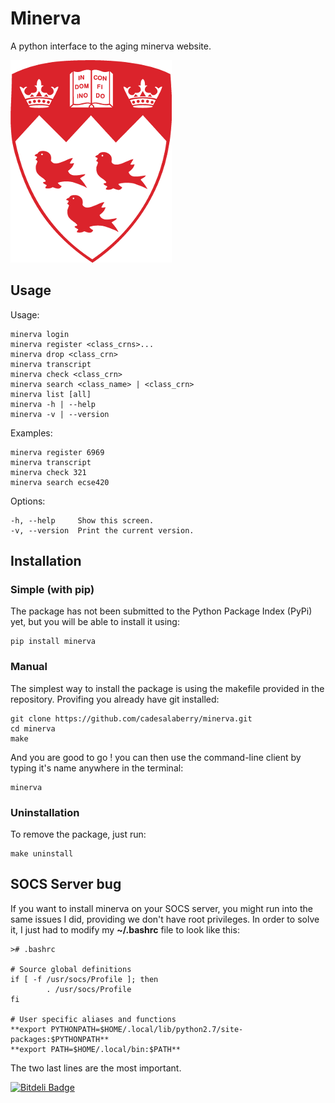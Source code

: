 Minerva
=======

A python interface to the aging minerva website.

[![McGill Logo](./assets/mcgill-logo-transparent.png)](https://horizon.mcgill.ca/pban1/twbkwbis.P_WWWLogin "Minerva Webpage")


## Usage

Usage:

	minerva login
	minerva register <class_crns>...
	minerva drop <class_crn>
	minerva transcript
	minerva check <class_crn>
	minerva search <class_name> | <class_crn>
	minerva list [all]
	minerva -h | --help
	minerva -v | --version

Examples:

	minerva register 6969
	minerva transcript
	minerva check 321
	minerva search ecse420

Options:

	-h, --help     Show this screen.
	-v, --version  Print the current version.


## Installation


### Simple (with pip)

The package has not been submitted to the Python Package Index (PyPi) yet, but you will be able to install it using:

	pip install minerva


### Manual

The simplest way to install the package is using the makefile provided in the repository. Provifing you already have git installed:

	git clone https://github.com/cadesalaberry/minerva.git
	cd minerva
	make

And you are good to go ! you can then use the command-line client by typing it's name anywhere in the terminal:

	minerva


### Uninstallation

To remove the package, just run:

	make uninstall


## SOCS Server bug

If you want to install minerva on your SOCS server, you might run into the same issues I did, providing we don't have root privileges. In order to solve it, I just had to modify my **~/.bashrc** file to look like this:

	># .bashrc

	# Source global definitions
	if [ -f /usr/socs/Profile ]; then
	        . /usr/socs/Profile
	fi

	# User specific aliases and functions
	**export PYTHONPATH=$HOME/.local/lib/python2.7/site-packages:$PYTHONPATH**
	**export PATH=$HOME/.local/bin:$PATH**

The two last lines are the most important.


[![Bitdeli Badge](https://d2weczhvl823v0.cloudfront.net/cadesalaberry/minerva/trend.png)](https://bitdeli.com/free "Bitdeli Badge")


